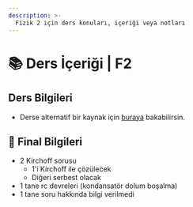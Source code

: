 ```yaml
---
description: >-
  Fizik 2 için ders konuları, içeriği veya notları
---
```


# 📚 Ders İçeriği \| F2

## Ders Bilgileri

* Derse alternatif bir kaynak için [buraya](https://github.com/YEmreAk/IstanbulUniversity-CE/tree/57d01cf850fc57ba7f74ca59ca4e3daf5c1e9777/.github/assets/fizik_2_genel.pdf) bakabilirsin.

## 📅 Final Bilgileri

* 2 Kirchoff sorusu
  * 1'i Kirchoff ile çözülecek
  * Diğeri serbest olacak
* 1 tane rc devreleri \(kondansatör dolum boşalma\)
* 1 tane soru hakkında bilgi verilmedi

